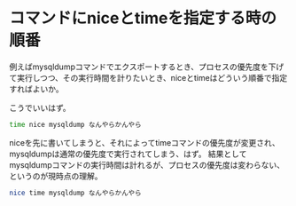 # コマンドにniceとtimeを指定する時の順番

例えばmysqldumpコマンドでエクスポートするとき、プロセスの優先度を下げて実行しつつ、その実行時間を計りたいとき、niceとtimeはどういう順番で指定すればよいか。

こうでいいはず。

```bash
time nice mysqldump なんやらかんやら
```

niceを先に書いてしまうと、それによってtimeコマンドの優先度が変更され、mysqldumpは通常の優先度で実行されてしまう、はず。
結果としてmysqldumpコマンドの実行時間は計れるが、プロセスの優先度は変わらない、というのが現時点の理解。

```bash
nice time mysqldump なんやらかんやら
```
